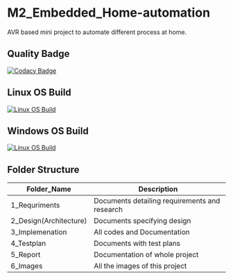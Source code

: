 # M2_Embedded_Home-automation
AVR based mini project to automate different process at home.

## Quality Badge
[![Codacy Badge](https://app.codacy.com/project/badge/Grade/4353dcdd27f742ef982088400844ff48)](https://www.codacy.com/gh/rachitdBeast/M2_Embedded_Home-automation/dashboard?utm_source=github.com&amp;utm_medium=referral&amp;utm_content=rachitdBeast/M2_Embedded_Home-automation&amp;utm_campaign=Badge_Grade)

## Linux OS Build
[![Linux OS Build](https://github.com/rachitdBeast/M2_Embedded_Home-automation/actions/workflows/c-cpp.yml/badge.svg)](https://github.com/rachitdBeast/M2_Embedded_Home-automation/actions/workflows/c-cpp.yml)

## Windows OS Build
[![Linux OS Build](https://github.com/rachitdBeast/M2_Embedded_Home-automation/actions/workflows/c-cpp_win.yml/badge.svg)](https://github.com/rachitdBeast/M2_Embedded_Home-automation/actions/workflows/c-cpp_win.yml)

## Folder Structure

Folder_Name      |  Description
-----------------|--------------
1_Requriments     |  Documents detailing requirements and research
2_Design(Architecture)         |  Documents specifying design
3_Implemenation  |  All codes and Documentation
4_Testplan       |  Documents with test plans
  5_Report       |  Documentation of whole project
6_Images         |  All the images of this project
